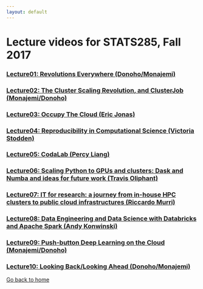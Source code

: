 ```yaml
---
layout: default
---
```

# Lecture videos for STATS285, Fall 2017


### [Lecture01: Revolutions Everywhere (Donoho/Monajemi)](https://www.youtube.com/watch?v=AoTaqsNsjcc)
### [Lecture02: The Cluster Scaling Revolution, and ClusterJob (Monajemi/Donoho)](https://www.youtube.com/watch?v=RSyk87yG_4s)
### [Lecture03: Occupy The Cloud (Eric Jonas)](https://www.youtube.com/watch?v=MLjl1CjD2Qg&feature=em-upload_owner)
### [Lecture04: Reproducibility in Computational Science (Victoria Stodden)](https://www.youtube.com/watch?v=qWtT08QlwXo&feature=youtu.be)
### [Lecture05: CodaLab (Percy Liang)](https://www.youtube.com/watch?v=BPSoy9ZJbhU&feature=youtu.be)
### [Lecture06: Scaling Python to GPUs and clusters: Dask and Numba and ideas for future work (Travis Oliphant)](https://www.youtube.com/watch?v=bsbl70d2d1U&feature=youtu.be)
### [Lecture07: IT for research: a journey from in-house HPC clusters to public cloud infrastructures (Riccardo Murri)](https://www.youtube.com/watch?v=_jjzi43Bekg&feature=youtu.be)
### [Lecture08: Data Engineering and Data Science with Databricks and Apache Spark (Andy Konwinski)](https://www.youtube.com/edit?o=U&video_id=0pQYZMavB5s)   
### [Lecture09: Push-button Deep Learning on the Cloud (Monajemi/Donoho)](https://www.youtube.com/watch?v=gAIXyT71Ja8&feature=youtu.be)
### [Lecture10: Looking Back/Looking Ahead (Donoho/Monajemi)](https://www.youtube.com/watch?v=e5dkUuY77JI&feature=youtu.be&app=desktop)


[Go back to home](./)

